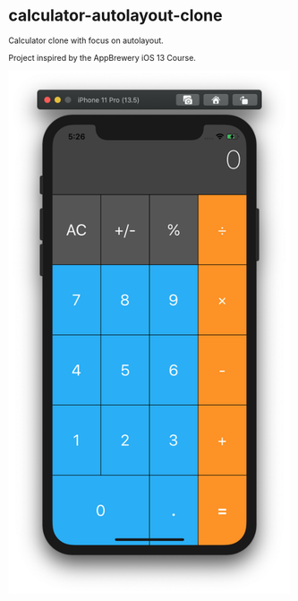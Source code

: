 # calculator-autolayout-clone
Calculator clone with focus on autolayout.

Project inspired by the AppBrewery iOS 13 Course.

![Screenshot](/screenshot.png)
